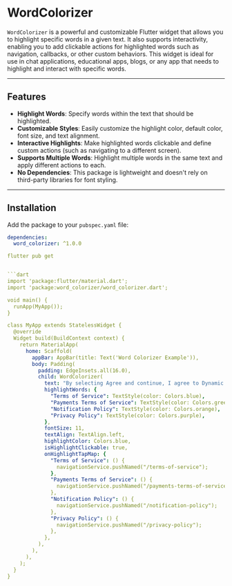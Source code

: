 # WordColorizer

`WordColorizer` is a powerful and customizable Flutter widget that allows you to highlight specific words in a given text. It also supports interactivity, enabling you to add clickable actions for highlighted words such as navigation, callbacks, or other custom behaviors. This widget is ideal for use in chat applications, educational apps, blogs, or any app that needs to highlight and interact with specific words.

---

## Features

- **Highlight Words**: Specify words within the text that should be highlighted.
- **Customizable Styles**: Easily customize the highlight color, default color, font size, and text alignment.
- **Interactive Highlights**: Make highlighted words clickable and define custom actions (such as navigating to a different screen).
- **Supports Multiple Words**: Highlight multiple words in the same text and apply different actions to each.
- **No Dependencies**: This package is lightweight and doesn't rely on third-party libraries for font styling.

---

## Installation

Add the package to your `pubspec.yaml` file:

```yaml
dependencies:
  word_colorizer: ^1.0.0

flutter pub get


```dart
import 'package:flutter/material.dart';
import 'package:word_colorizer/word_colorizer.dart';

void main() {
  runApp(MyApp());
}

class MyApp extends StatelessWidget {
  @override
  Widget build(BuildContext context) {
    return MaterialApp(
      home: Scaffold(
        appBar: AppBar(title: Text('Word Colorizer Example')),
        body: Padding(
          padding: EdgeInsets.all(16.0),
          child: WordColorizer(
            text: "By selecting Agree and continue, I agree to Dynamic Layers Terms of Service, Payments Terms of Service and Notification Policy and acknowledge the Privacy Policy.",
            highlightWords: {
              "Terms of Service": TextStyle(color: Colors.blue),
              "Payments Terms of Service": TextStyle(color: Colors.green),
              "Notification Policy": TextStyle(color: Colors.orange),
              "Privacy Policy": TextStyle(color: Colors.purple),
            },
            fontSize: 11,
            textAlign: TextAlign.left,
            highlightColor: Colors.blue,
            isHighlightClickable: true,
            onHighlightTapMap: {
              "Terms of Service": () {
                navigationService.pushNamed("/terms-of-service");
              },
              "Payments Terms of Service": () {
                navigationService.pushNamed("/payments-terms-of-service");
              },
              "Notification Policy": () {
                navigationService.pushNamed("/notification-policy");
              },
              "Privacy Policy": () {
                navigationService.pushNamed("/privacy-policy");
              },
            },
          ),
        ),
      ),
    );
  }
}
```